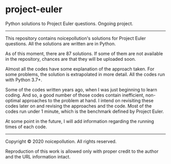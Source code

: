 # project-euler
Python solutions to Project Euler questions. Ongoing project.

---
This repository contains noicepollution's solutions for Project Euler questions. All the solutions are written are in Python.

As of this moment, there are 87 solutions. If some of them are not available in the repository, chances are that they will be uploaded soon.

Almost all the codes have some explanation of the approach taken. For some problems, the solution is extrapolated in more detail. All the codes run with Python 3.7+.

Some of the codes written years ago, when I was just beginning to learn coding. And so, a good number of those codes contain inefficient, non-optimal approaches to the problem at hand. I intend on revisiting these codes later on and revising the approaches and the code. Most of the codes run under 1 minute, which is the benchmark defined by Project Euler.

At some point in the future, I will add information regarding the running times of each code.

---

Copyright © 2020 noicepollution. All rights reserved.

Reproduction of this work is allowed only with proper credit to the author and the URL information intact.
